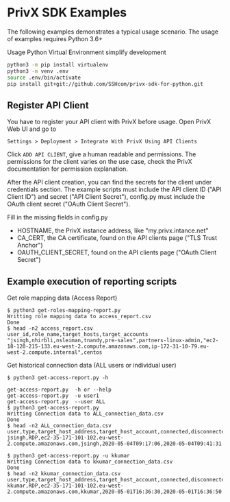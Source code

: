 # PrivX SDK Examples

The following examples demonstrates a typical usage scenario. The usage of examples requires Python 3.6+ 

Usage Python Virtual Environment simplify development 

```bash
python3 -m pip install virtualenv
python3 -m venv .env
source .env/bin/activate
pip install git+git://github.com/SSHcom/privx-sdk-for-python.git
```

## Register API Client

You have to register your API client with PrivX before usage. Open PrivX Web UI and go to

```
Settings > Deployment > Integrate With PrivX Using API Clients
```

Click `ADD API CLIENT`, give a human readable and permissions. The permissions for the client varies on the use case, check the PrivX documentation for permission explanation.

After the API client creation, you can find the secrets for the client
under credentials section. The example scripts must include the API client ID
("API Client ID") and secret ("API Client Secret"), config.py must include
the OAuth client secret ("OAuth Client Secret").

Fill in the missing fields in config.py
* HOSTNAME, the PrivX instance address, like "my.privx.intance.net"
* CA_CERT, the CA certificate, found on the API clients page ("TLS Trust Anchor")
* OAUTH_CLIENT_SECRET, found on the API clients page ("OAuth Client Secret")

## Example execution of reporting scripts

Get role mapping data (Access Report)
```
$ python3 get-roles-mapping-report.py
Writting role mapping data to access_report.csv
Done
$ head -n2 access_report.csv
user_id,role_name,target_hosts,target_accounts
"jsingh,nhirbli,nsleiman,tnandy,pre-sales",partners-linux-admin,"ec2-18-120-215-133.eu-west-2.compute.amazonaws.com,ip-172-31-10-79.eu-west-2.compute.internal",centos
```

Get historical connection data (ALL users or individual user)
```
$ python3 get-access-report.py -h

get-access-report.py  -h or --help
get-access-report.py  -u user1
get-access-report.py  --user ALL
$ python3 get-access-report.py
Writting Connection data to ALL_connection_data.csv
Done
$ head -n2 ALL_connection_data.csv
user,type,target_host_address,target_host_account,connected,disconnected
jsingh,RDP,ec2-35-171-101-102.eu-west-2.compute.amazonaws.com,jsingh,2020-05-04T09:17:06,2020-05-04T09:41:31

$ python3 get-access-report.py -u kkumar
Writting Connection data to kkumar_connection_data.csv
Done
$ head -n2 kkumar_connection_data.csv
user,type,target_host_address,target_host_account,connected,disconnected
kkumar,RDP,ec2-35-171-101-102.eu-west-2.compute.amazonaws.com,kkumar,2020-05-01T16:36:30,2020-05-01T16:36:50
```

